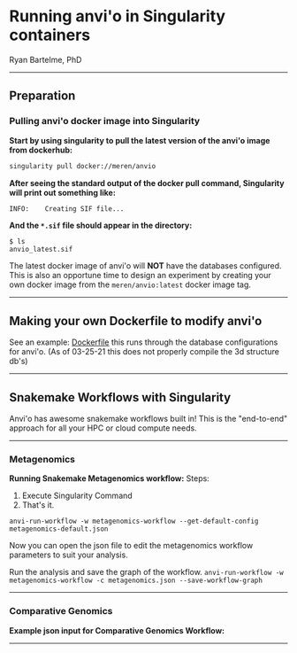 # Running anvi'o in Singularity containers

Ryan Bartelme, PhD

---

## Preparation

### Pulling anvi'o docker image into Singularity

**Start by using singularity to pull the latest version of the anvi'o image from dockerhub:**

```bash
singularity pull docker://meren/anvio
```

**After seeing the standard output of the docker pull command, Singularity will print out something like:**
```bash
INFO:    Creating SIF file...
```

**And the `*.sif` file should appear in the directory:**
```
$ ls
anvio_latest.sif
```

The latest docker image of anvi'o will **NOT** have the databases configured. This is also an opportune time to design an experiment by creating your own docker image from the `meren/anvio:latest` docker image tag. 

---
## Making your own Dockerfile to modify anvi'o

See an example: [Dockerfile](anvio-dbconfig/Dockerfile) this runs through the database configurations for anvi'o. (As of 03-25-21 this does not properly compile the 3d structure db's)

---

## Snakemake Workflows with Singularity

Anvi'o has awesome snakemake workflows built in! This is the "end-to-end" approach for all your HPC or cloud compute needs. 

---

### Metagenomics

**Running Snakemake Metagenomics workflow:**
Steps:
1. Execute Singularity Command
2. That's it.


`anvi-run-workflow -w metagenomics-workflow --get-default-config metagenomics-default.json`

Now you can open the json file to edit the metagenomics workflow parameters to suit your analysis.

Run the analysis and save the graph of the workflow.
`anvi-run-workflow -w metagenomics-workflow -c metagenomics.json --save-workflow-graph`



---

### Comparative Genomics

**Example json input for Comparative Genomics Workflow:**

---
